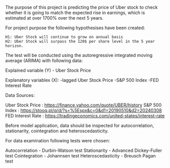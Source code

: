 The purpose of this project is predicting the price of Uber stock to check whether it is going to match
the expected rise in earnings, which is estimated at over 1700% over the next 5 years. 

For project purpose the following hypothesises have been created:
    
    H1: Uber Stock will continue to grow on annual basis
    H2: Uber Stock will surpass the 120$ per share level in the 5 year horizon.
    
The test will be conducted using the autoregressive integrated moving average (ARIMA) with following data:
    
Explained variable (Y) - Uber Stock Price

Explanatory variablex (X):
    -lagged Uber Stock Price
    -S&P 500 Index
    -FED Interest Rate
    
Data Sources:
    
Uber Stock Price : https://finance.yahoo.com/quote/UBER/history
S&P 500 Index : https://stooq.pl/q/d/?s=%5Espx&c=0&d1=20190510&d2=20240308
FED Interest Rate : https://tradingeconomics.com/united-states/interest-rate

Before model application, data should be inspected for autocorrelation, stationarity, cointegration and heteroscedasticity.

For data examination following tests were chosen:

Autocorrelation - Durbin-Watson test
Stationarity - Advanced Dickey-Fuller test
Cointegration - Johannsen test
Heteroscedasticity - Breusch Pagan test
